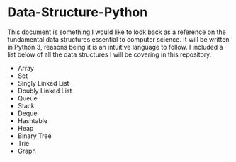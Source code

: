 # Data-Structure-Python

This document is something I would like to look back as a reference on the fundamental data structures essential to computer science. It will be written in Python 3, reasons being it is an intuitive language to follow. I included a list below of all the data structures I will be covering in this repository.

- Array
- Set
- Singly Linked List
- Doubly Linked List
- Queue
- Stack
- Deque
- Hashtable
- Heap
- Binary Tree
- Trie
- Graph
